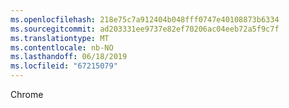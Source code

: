 ```yaml
---
ms.openlocfilehash: 218e75c7a912404b048fff0747e40108873b6334
ms.sourcegitcommit: ad203331ee9737e82ef70206ac04eeb72a5f9c7f
ms.translationtype: MT
ms.contentlocale: nb-NO
ms.lasthandoff: 06/18/2019
ms.locfileid: "67215079"
---
```

Chrome